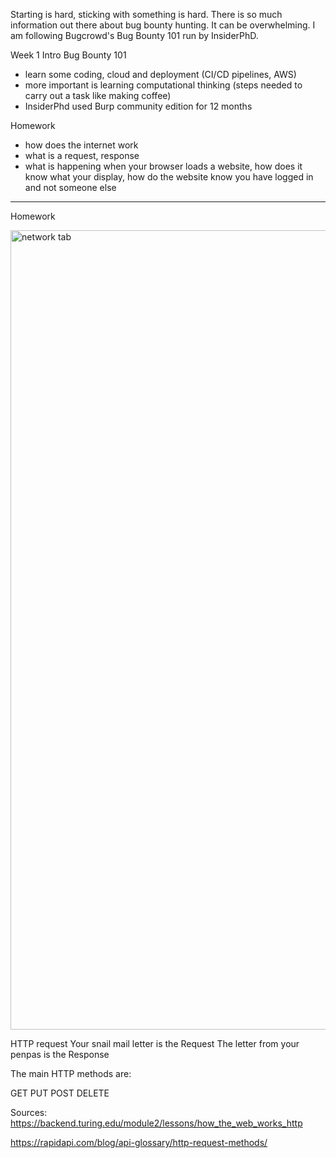 Starting is hard, sticking with something is hard. There is so much information out there about bug bounty hunting. It can be overwhelming. I am following Bugcrowd's Bug Bounty 101 run by InsiderPhD.

Week 1 Intro Bug Bounty 101

- learn some coding, cloud and deployment (CI/CD pipelines, AWS)
- more important is learning computational thinking (steps needed to carry out a task like making coffee)
- InsiderPhd used Burp community edition for 12 months

Homework
- how does the internet work
- what is a request, response 
- what is happening when your browser loads a website, how does it know what your display, how do the website know you have logged in and not someone else
_______

Homework

<img width="1279" alt="network tab" src="https://user-images.githubusercontent.com/69569412/232207327-01450f71-767b-4cce-90bc-71cc3ae952f2.png">

HTTP request
Your snail mail letter is the Request
The letter from your penpas is the Response

The main HTTP methods are:

GET 
PUT 
POST
DELETE


Sources: 
https://backend.turing.edu/module2/lessons/how_the_web_works_http

https://rapidapi.com/blog/api-glossary/http-request-methods/
